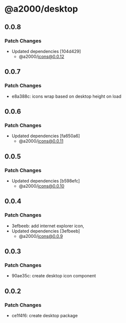 # @a2000/desktop

## 0.0.8

### Patch Changes

- Updated dependencies [104d429]
  - @a2000/icons@0.0.12

## 0.0.7

### Patch Changes

- e8a388c: icons wrap based on desktop height on load

## 0.0.6

### Patch Changes

- Updated dependencies [fa650a6]
  - @a2000/icons@0.0.11

## 0.0.5

### Patch Changes

- Updated dependencies [b598efc]
  - @a2000/icons@0.0.10

## 0.0.4

### Patch Changes

- 3efbeeb: add internet explorer icon,
- Updated dependencies [3efbeeb]
  - @a2000/icons@0.0.9

## 0.0.3

### Patch Changes

- 90ae35c: create desktop icon component

## 0.0.2

### Patch Changes

- ce1f4f6: create desktop package
